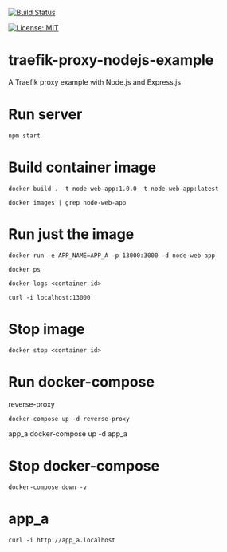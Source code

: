 [![Build Status](https://travis-ci.com/claudioaltamura/traefik-proxy-nodejs-example.svg?branch=main)](https://travis-ci.com/github/claudioaltamura/traefik-proxy-nodejs-example)

[![License: MIT](https://img.shields.io/badge/License-MIT-yellow.svg)](https://opensource.org/licenses/MIT)
# traefik-proxy-nodejs-example
A Traefik proxy example with Node.js and Express.js
# Run server

    npm start

# Build container image

    docker build . -t node-web-app:1.0.0 -t node-web-app:latest

    docker images | grep node-web-app

# Run just the image

    docker run -e APP_NAME=APP_A -p 13000:3000 -d node-web-app

    docker ps

    docker logs <container id>

    curl -i localhost:13000

# Stop image

    docker stop <container id>

# Run docker-compose

reverse-proxy

    docker-compose up -d reverse-proxy

app_a
    docker-compose up -d app_a

# Stop docker-compose

    docker-compose down -v

# app_a

    curl -i http://app_a.localhost
